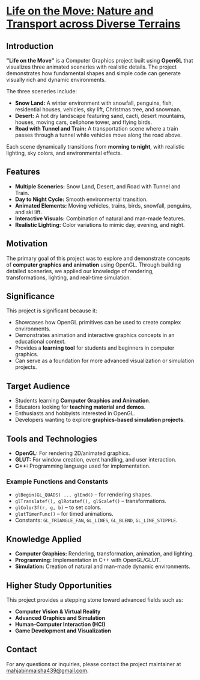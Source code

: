 # [Life on the Move: Nature and Transport across Diverse Terrains](#)

## Introduction
**"Life on the Move"** is a Computer Graphics project built using **OpenGL** that visualizes three animated sceneries with realistic details. The project demonstrates how fundamental shapes and simple code can generate visually rich and dynamic environments.  

The three sceneries include:  
- **Snow Land:** A winter environment with snowfall, penguins, fish, residential houses, vehicles, sky lift, Christmas tree, and snowman.  
- **Desert:** A hot dry landscape featuring sand, cacti, desert mountains, houses, moving cars, cellphone tower, and flying birds.  
- **Road with Tunnel and Train:** A transportation scene where a train passes through a tunnel while vehicles move along the road above.  

Each scene dynamically transitions from **morning to night**, with realistic lighting, sky colors, and environmental effects.

## Features
- **Multiple Sceneries:** Snow Land, Desert, and Road with Tunnel and Train.  
- **Day to Night Cycle:** Smooth environmental transition.  
- **Animated Elements:** Moving vehicles, trains, birds, snowfall, penguins, and ski lift.  
- **Interactive Visuals:** Combination of natural and man-made features.  
- **Realistic Lighting:** Color variations to mimic day, evening, and night.  

## Motivation
The primary goal of this project was to explore and demonstrate concepts of **computer graphics and animation** using OpenGL. Through building detailed sceneries, we applied our knowledge of rendering, transformations, lighting, and real-time simulation.

## Significance
This project is significant because it:  
- Showcases how OpenGL primitives can be used to create complex environments.  
- Demonstrates animation and interactive graphics concepts in an educational context.  
- Provides a **learning tool** for students and beginners in computer graphics.  
- Can serve as a foundation for more advanced visualization or simulation projects.  

## Target Audience
- Students learning **Computer Graphics and Animation**.  
- Educators looking for **teaching material and demos**.  
- Enthusiasts and hobbyists interested in OpenGL.  
- Developers wanting to explore **graphics-based simulation projects**.  

## Tools and Technologies
- **OpenGL:** For rendering 2D/animated graphics.  
- **GLUT:** For window creation, event handling, and user interaction.  
- **C++:** Programming language used for implementation.  

### Example Functions and Constants
- `glBegin(GL_QUADS) ... glEnd()` – for rendering shapes.  
- `glTranslatef(), glRotatef(), glScalef()` – transformations.  
- `glColor3f(r, g, b)` – to set colors.  
- `glutTimerFunc()` – for timed animations.  
- Constants: `GL_TRIANGLE_FAN`, `GL_LINES`, `GL_BLEND`, `GL_LINE_STIPPLE`.  

## Knowledge Applied
- **Computer Graphics:** Rendering, transformation, animation, and lighting.  
- **Programming:** Implementation in C++ with OpenGL/GLUT.  
- **Simulation:** Creation of natural and man-made dynamic environments.  

## Higher Study Opportunities
This project provides a stepping stone toward advanced fields such as:  
- **Computer Vision & Virtual Reality**  
- **Advanced Graphics and Simulation**  
- **Human–Computer Interaction (HCI)**  
- **Game Development and Visualization**  

## Contact
For any questions or inquiries, please contact the project maintainer at [mahjabinmaisha439@gmail.com](mailto:mahjabinmaisha439@gmail.com).

